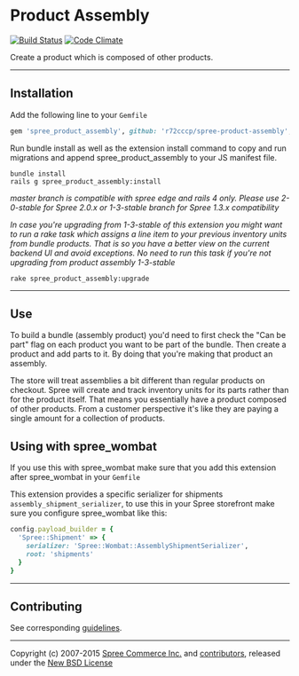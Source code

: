 # Product Assembly

[![Build Status](https://travis-ci.org/spree-contrib/spree-product-assembly.svg?branch=master)](https://travis-ci.org/spree-contrib/spree-product-assembly)
[![Code Climate](https://codeclimate.com/github/spree-contrib/spree-product-assembly/badges/gpa.svg)](https://codeclimate.com/github/spree-contrib/spree-product-assembly)

Create a product which is composed of other products.

---

## Installation

Add the following line to your `Gemfile`
```ruby
gem 'spree_product_assembly', github: 'r72cccp/spree-product-assembly', branch: '3-0-stable'
```

Run bundle install as well as the extension install command to copy and run migrations and append spree_product_assembly to your JS manifest file.

    bundle install
    rails g spree_product_assembly:install

_master branch is compatible with spree edge and rails 4 only. Please use
2-0-stable for Spree 2.0.x or 1-3-stable branch for Spree 1.3.x compatibility_

_In case you're upgrading from 1-3-stable of this extension you might want to run a
rake task which assigns a line item to your previous inventory units from bundle
products. That is so you have a better view on the current backend UI and avoid
exceptions. No need to run this task if you're not upgrading from product assembly
1-3-stable_

    rake spree_product_assembly:upgrade

---

## Use

To build a bundle (assembly product) you'd need to first check the "Can be part" flag on each product you want to be part of the bundle. Then create a product and add parts to it. By doing that you're making that product an assembly.

The store will treat assemblies a bit different than regular products on checkout.
Spree will create and track inventory units for its parts rather than for the product itself.
That means you essentially have a product composed of other products. From a customer perspective it's like they are paying a single amount for a collection of products.

## Using with spree_wombat

If you use this with spree_wombat make sure that you add this extension after spree_wombat in your `Gemfile`

This extension provides a specific serializer for shipments `assembly_shipment_serializer`, to use this in your Spree storefront make sure you configure spree_wombat like this:

```ruby
config.payload_builder = {
  'Spree::Shipment' => {
    serializer: 'Spree::Wombat::AssemblyShipmentSerializer',
    root: 'shipments'
  }
}
```

---

## Contributing

See corresponding [guidelines][1].

---

Copyright (c) 2007-2015 [Spree Commerce Inc.][2] and [contributors][3], released under the [New BSD License][4]

[1]: http://guides.spreecommerce.com/developer/contributing.html
[2]: https://github.com/spree
[3]: https://github.com/spree-contrib/spree-product-assembly/graphs/contributors
[4]: https://github.com/spree-contrib/spree-product-assembly/blob/master/LICENSE.md
